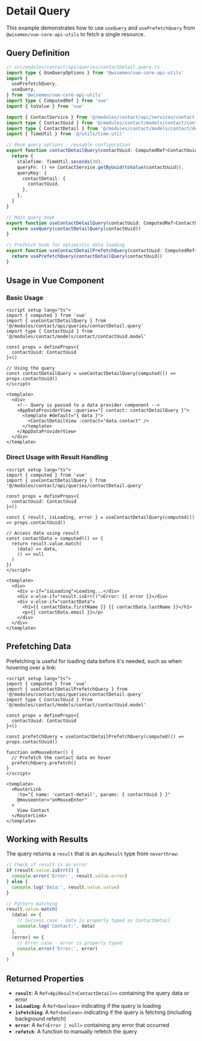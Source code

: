# Detail Query

This example demonstrates how to use `useQuery` and `usePrefetchQuery` from `@wisemen/vue-core-api-utils` to fetch a single resource.

## Query Definition

```typescript
// src/modules/contact/api/queries/contactDetail.query.ts
import type { UseQueryOptions } from '@wisemen/vue-core-api-utils'
import {
  usePrefetchQuery,
  useQuery,
} from '@wisemen/vue-core-api-utils'
import type { ComputedRef } from 'vue'
import { toValue } from 'vue'

import { ContactService } from '@/modules/contact/api/services/contact.service'
import type { ContactUuid } from '@/modules/contact/models/contact/contactUuid.model'
import type { ContactDetail } from '@/modules/contact/models/contact/detail/contactDetail.model'
import { TimeUtil } from '@/utils/time.util'

// Base query options - reusable configuration
export function contactDetailQuery(contactUuid: ComputedRef<ContactUuid>): UseQueryOptions<ContactDetail> {
  return {
    staleTime: TimeUtil.seconds(30),
    queryFn: () => ContactService.getByUuid(toValue(contactUuid)),
    queryKey: {
      contactDetail: {
        contactUuid,
      },
    },
  }
}

// Main query hook
export function useContactDetailQuery(contactUuid: ComputedRef<ContactUuid>) {
  return useQuery(contactDetailQuery(contactUuid))
}

// Prefetch hook for optimistic data loading
export function useContactDetailPrefetchQuery(contactUuid: ComputedRef<ContactUuid>) {
  return usePrefetchQuery(contactDetailQuery(contactUuid))
}
```

## Usage in Vue Component

### Basic Usage

```vue
<script setup lang="ts">
import { computed } from 'vue'
import { useContactDetailQuery } from '@/modules/contact/api/queries/contactDetail.query'
import type { ContactUuid } from '@/modules/contact/models/contact/contactUuid.model'

const props = defineProps<{
  contactUuid: ContactUuid
}>()

// Using the query
const contactDetailQuery = useContactDetailQuery(computed(() => props.contactUuid))
</script>

<template>
  <div>
    <!-- Query is passed to a data provider component -->
    <AppDataProviderView :queries="{ contact: contactDetailQuery }">
      <template #default="{ data }">
        <ContactDetailView :contact="data.contact" />
      </template>
    </AppDataProviderView>
  </div>
</template>
```

### Direct Usage with Result Handling

```vue
<script setup lang="ts">
import { computed } from 'vue'
import { useContactDetailQuery } from '@/modules/contact/api/queries/contactDetail.query'

const props = defineProps<{
  contactUuid: ContactUuid
}>()

const { result, isLoading, error } = useContactDetailQuery(computed(() => props.contactUuid))

// Access data using result
const contactData = computed(() => {
  return result.value.match(
    (data) => data,
    () => null
  )
})
</script>

<template>
  <div>
    <div v-if="isLoading">Loading...</div>
    <div v-else-if="result.isErr()">Error: {{ error }}</div>
    <div v-else-if="contactData">
      <h1>{{ contactData.firstName }} {{ contactData.lastName }}</h1>
      <p>{{ contactData.email }}</p>
    </div>
  </div>
</template>
```

## Prefetching Data

Prefetching is useful for loading data before it's needed, such as when hovering over a link:

```vue
<script setup lang="ts">
import { computed } from 'vue'
import { useContactDetailPrefetchQuery } from '@/modules/contact/api/queries/contactDetail.query'
import type { ContactUuid } from '@/modules/contact/models/contact/contactUuid.model'

const props = defineProps<{
  contactUuid: ContactUuid
}>()

const prefetchQuery = useContactDetailPrefetchQuery(computed(() => props.contactUuid))

function onMouseEnter() {
  // Prefetch the contact data on hover
  prefetchQuery.prefetch()
}
</script>

<template>
  <RouterLink
    :to="{ name: 'contact-detail', params: { contactUuid } }"
    @mouseenter="onMouseEnter"
  >
    View Contact
  </RouterLink>
</template>
```

## Working with Results

The query returns a `result` that is an `ApiResult` type from `neverthrow`:

```typescript
// Check if result is an error
if (result.value.isErr()) {
  console.error('Error:', result.value.error)
} else {
  console.log('Data:', result.value.value)
}

// Pattern matching
result.value.match(
  (data) => {
    // Success case - data is properly typed as ContactDetail
    console.log('Contact:', data)
  },
  (error) => {
    // Error case - error is properly typed
    console.error('Error:', error)
  }
)
```

## Returned Properties

- **`result`**: A `Ref<ApiResult<ContactDetail>>` containing the query data or error
- **`isLoading`**: A `Ref<boolean>` indicating if the query is loading
- **`isFetching`**: A `Ref<boolean>` indicating if the query is fetching (including background refetch)
- **`error`**: A `Ref<Error | null>` containing any error that occurred
- **`refetch`**: A function to manually refetch the query
